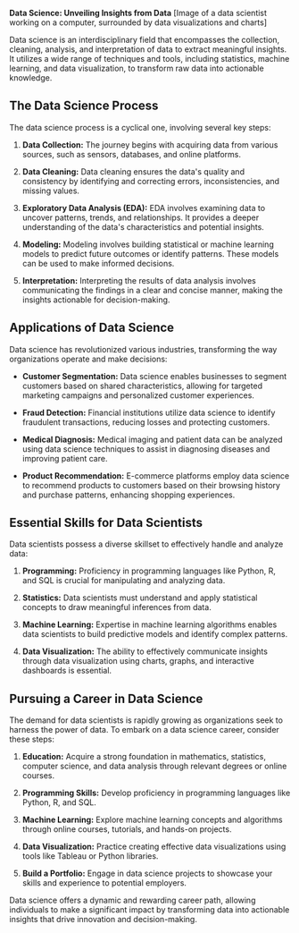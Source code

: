 **Data Science: Unveiling Insights from Data**
[Image of a data scientist working on a computer, surrounded by data visualizations and charts]

Data science is an interdisciplinary field that encompasses the collection, cleaning, analysis, and interpretation of data to extract meaningful insights. It utilizes a wide range of techniques and tools, including statistics, machine learning, and data visualization, to transform raw data into actionable knowledge.

## The Data Science Process

The data science process is a cyclical one, involving several key steps:

1. **Data Collection:** The journey begins with acquiring data from various sources, such as sensors, databases, and online platforms.

2. **Data Cleaning:** Data cleaning ensures the data's quality and consistency by identifying and correcting errors, inconsistencies, and missing values.

3. **Exploratory Data Analysis (EDA):** EDA involves examining data to uncover patterns, trends, and relationships. It provides a deeper understanding of the data's characteristics and potential insights.

4. **Modeling:** Modeling involves building statistical or machine learning models to predict future outcomes or identify patterns. These models can be used to make informed decisions.

5. **Interpretation:** Interpreting the results of data analysis involves communicating the findings in a clear and concise manner, making the insights actionable for decision-making.

## Applications of Data Science

Data science has revolutionized various industries, transforming the way organizations operate and make decisions:

* **Customer Segmentation:** Data science enables businesses to segment customers based on shared characteristics, allowing for targeted marketing campaigns and personalized customer experiences.

* **Fraud Detection:** Financial institutions utilize data science to identify fraudulent transactions, reducing losses and protecting customers.

* **Medical Diagnosis:** Medical imaging and patient data can be analyzed using data science techniques to assist in diagnosing diseases and improving patient care.

* **Product Recommendation:** E-commerce platforms employ data science to recommend products to customers based on their browsing history and purchase patterns, enhancing shopping experiences.

## Essential Skills for Data Scientists

Data scientists possess a diverse skillset to effectively handle and analyze data:

1. **Programming:** Proficiency in programming languages like Python, R, and SQL is crucial for manipulating and analyzing data.

2. **Statistics:** Data scientists must understand and apply statistical concepts to draw meaningful inferences from data.

3. **Machine Learning:** Expertise in machine learning algorithms enables data scientists to build predictive models and identify complex patterns.

4. **Data Visualization:** The ability to effectively communicate insights through data visualization using charts, graphs, and interactive dashboards is essential.

## Pursuing a Career in Data Science

The demand for data scientists is rapidly growing as organizations seek to harness the power of data. To embark on a data science career, consider these steps:

1. **Education:** Acquire a strong foundation in mathematics, statistics, computer science, and data analysis through relevant degrees or online courses.

2. **Programming Skills:** Develop proficiency in programming languages like Python, R, and SQL.

3. **Machine Learning:** Explore machine learning concepts and algorithms through online courses, tutorials, and hands-on projects.

4. **Data Visualization:** Practice creating effective data visualizations using tools like Tableau or Python libraries.

5. **Build a Portfolio:** Engage in data science projects to showcase your skills and experience to potential employers.

Data science offers a dynamic and rewarding career path, allowing individuals to make a significant impact by transforming data into actionable insights that drive innovation and decision-making.

